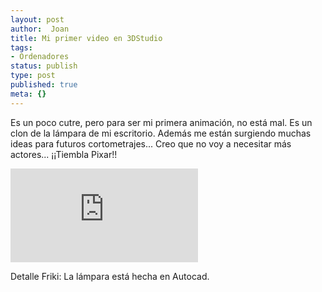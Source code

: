 ```yaml
---
layout: post
author:  Joan
title: Mi primer video en 3DStudio
tags:
- Ordenadores
status: publish
type: post
published: true
meta: {}
---
```

Es un poco cutre, pero para ser mi primera animación, no está mal. Es un clon de la lámpara de mi escritorio. Además me están surgiendo muchas ideas para futuros cortometrajes... Creo que no voy a necesitar más actores... ¡¡Tiembla Pixar!!

<iframe src="http://www.youtube.com/embed/BMN2Cg9Xpoc" frameborder="0"></iframe>

Detalle Friki: La lámpara está hecha en Autocad.
